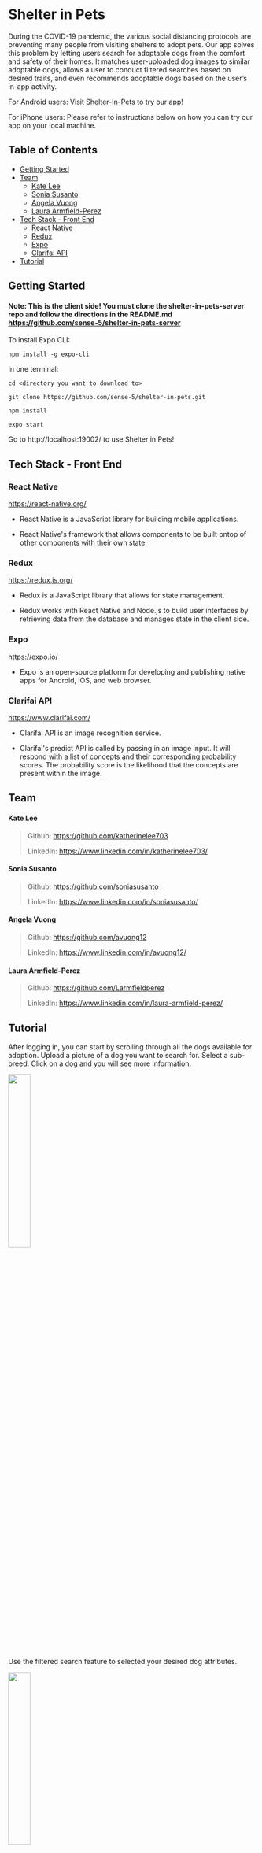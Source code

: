 # Shelter in Pets

During the COVID-19 pandemic, the various social distancing protocols are preventing many people from visiting shelters to adopt pets. Our app solves this problem by letting users search for adoptable dogs from the comfort and safety of their homes. It matches user-uploaded dog images to similar adoptable dogs, allows a user to conduct filtered searches based on desired traits, and even recommends adoptable dogs based on the user’s in-app activity.

For Android users:
Visit [Shelter-In-Pets](https://expo.io/@shelterinpets/ShelterInPets?release-channel=prod) to try our app!

For iPhone users:
Please refer to instructions below on how you can try our app on your local machine.


## Table of Contents
- [Getting Started](#Getting-Started)
- [Team](#Team)
  - [Kate Lee](#Kate-Lee)
  - [Sonia Susanto](#Sonia-Susanto)
  - [Angela Vuong](#Angela-Vuong)
  - [Laura Armfield-Perez](#Laura-Armfield-Perez)
- [Tech Stack - Front End](#Tech-Stack---Front-End)
  - [React Native](#React-Native)
  - [Redux](#Redux)
  - [Expo](#Expo)
  - [Clarifai API](#Clarifai-API)	
- [Tutorial](#Tutorial)


## Getting Started

#### Note: This is the client side! You must clone the shelter-in-pets-server repo and follow the directions in the README.md https://github.com/sense-5/shelter-in-pets-server

To install Expo CLI:

```
npm install -g expo-cli
```

In one terminal:

```
cd <directory you want to download to>

git clone https://github.com/sense-5/shelter-in-pets.git

npm install

expo start
```

Go to http://localhost:19002/ to use Shelter in Pets!

## Tech Stack - Front End

### React Native

https://react-native.org/

- React Native is a JavaScript library for building mobile applications.

- React Native's framework that allows components to be built ontop of other components with their own state.

### Redux

https://redux.js.org/

- Redux is a JavaScript library that allows for state management.

- Redux works with React Native and Node.js to build user interfaces by retrieving data from the database and manages state in the client side.

### Expo

https://expo.io/

- Expo is an open-source platform for developing and publishing native apps for Android, iOS, and web browser. 

### Clarifai API

https://www.clarifai.com/

- Clarifai API is an image recognition service.

- Clarifai's predict API is called by passing in an image input. It will respond with a list of concepts and their corresponding probability scores. The probability score is the likelihood that the concepts are present within the image. 

## Team

#### Kate Lee

> Github: https://github.com/katherinelee703
>
> LinkedIn: https://www.linkedin.com/in/katherinelee703/

#### Sonia Susanto

> Github: https://github.com/soniasusanto
>
> LinkedIn: https://www.linkedin.com/in/soniasusanto/

#### Angela Vuong

> Github: https://github.com/avuong12
>
> LinkedIn: https://www.linkedin.com/in/avuong12/

#### Laura Armfield-Perez

> Github: https://github.com/Larmfieldperez
>
> LinkedIn: https://www.linkedin.com/in/laura-armfield-perez/

## Tutorial

After logging in, you can start by scrolling through all the dogs available for adoption. Upload a picture of a dog you want to search for. Select a sub-breed. Click on a dog and you will see more information.

<img src='https://github.com/sense-5/shelter-in-pets/blob/master/assets/gif/browseAndSelect.gif' width='30%' height='30%' />

Use the filtered search feature to selected your desired dog attributes.

<img src='https://github.com/sense-5/shelter-in-pets/blob/master/assets/gif/filterSearchAndLike.gif' width='30%' height='30%' />

Like a dog and you will see it on your list of Favorite Dogs.

<img src='https://github.com/sense-5/shelter-in-pets/blob/master/assets/gif/likeAndFavorites.gif' width='30%' height='30%' />

Click on "recommendations" and you can swipe through dogs recommended to you base on your view and like history. Once you have found your dog, you can contact the shelter via email, phone, or get the shelter location.

<img src='https://github.com/sense-5/shelter-in-pets/blob/master/assets/gif/recAndFinalPick.gif' width='30%' height='30%' />

